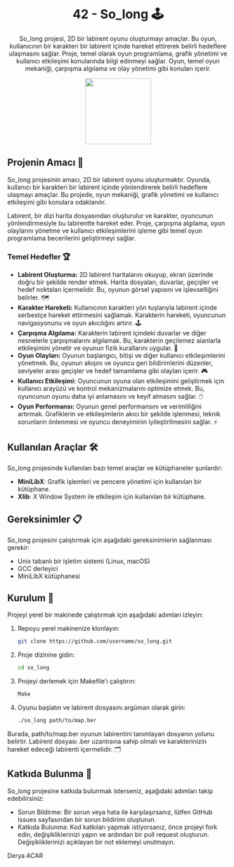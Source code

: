 <!-- Proje Başlığı -->
<h1 align="center"> 42 - So_long 🕹️</h1>

<!-- Proje Açıklaması -->
<p align="center">
So_long projesi, 2D bir labirent oyunu oluşturmayı amaçlar. Bu oyun, kullanıcının bir karakteri bir labirent içinde hareket ettirerek belirli hedeflere ulaşmasını sağlar. Proje, temel olarak oyun programlama, grafik yönetimi ve kullanıcı etkileşimi konularında bilgi edinmeyi sağlar. Oyun, temel oyun mekaniği, çarpışma algılama ve olay yönetimi gibi konuları içerir.</p>

<!-- Proje Logosu veya Görseli -->
<p align="center">
  <a target="blank"><img src="https://i.hizliresim.com/51fltai.png" height="150" width="150" /></a>
</p>

## Projenin Amacı 🎯

So_long projesinin amacı, 2D bir labirent oyunu oluşturmaktır. Oyunda, kullanıcı bir karakteri bir labirent içinde yönlendirerek belirli hedeflere ulaşmayı amaçlar. Bu projede, oyun mekaniği, grafik yönetimi ve kullanıcı etkileşimi gibi konulara odaklanılır.

Labirent, bir dizi harita dosyasından oluşturulur ve karakter, oyuncunun yönlendirmesiyle bu labirentte hareket eder. Proje, çarpışma algılama, oyun olaylarını yönetme ve kullanıcı etkileşimlerini işleme gibi temel oyun programlama becerilerini geliştirmeyi sağlar.

### Temel Hedefler 🏆

- **Labirent Oluşturma:** 2D labirent haritalarını okuyup, ekran üzerinde doğru bir şekilde render etmek. Harita dosyaları, duvarlar, geçişler ve hedef noktaları içermelidir. Bu, oyunun görsel yapısını ve işlevselliğini belirler. 🗺️
- **Karakter Hareketi:** Kullanıcının karakteri yön tuşlarıyla labirent içinde serbestçe hareket ettirmesini sağlamak. Karakterin hareketi, oyuncunun navigasyonunu ve oyun akıcılığını artırır. 🕹️
- **Çarpışma Algılama:** Karakterin labirent içindeki duvarlar ve diğer nesnelerle çarpışmalarını algılamak. Bu, karakterin geçilemez alanlarla etkileşimini yönetir ve oyunun fizik kurallarını uygular. 🚧
- **Oyun Olayları:** Oyunun başlangıcı, bitişi ve diğer kullanıcı etkileşimlerini yönetmek. Bu, oyunun akışını ve oyuncu geri bildirimlerini düzenler, seviyeler arası geçişler ve hedef tamamlama gibi olayları içerir. 🎮
- **Kullanıcı Etkileşimi:** Oyuncunun oyuna olan etkileşimini geliştirmek için kullanıcı arayüzü ve kontrol mekanizmalarını optimize etmek. Bu, oyuncunun oyunu daha iyi anlamasını ve keyif almasını sağlar. 🖱️
- **Oyun Performansı:** Oyunun genel performansını ve verimliliğini artırmak. Grafiklerin ve etkileşimlerin akıcı bir şekilde işlenmesi, teknik sorunların önlenmesi ve oyuncu deneyiminin iyileştirilmesini sağlar. ⚡

## Kullanılan Araçlar 🛠️

So_long projesinde kullanılan bazı temel araçlar ve kütüphaneler şunlardır:

- **MiniLibX**: Grafik işlemleri ve pencere yönetimi için kullanılan bir kütüphane.
- **Xlib**: X Window System ile etkileşim için kullanılan bir kütüphane.

## Gereksinimler 📋

So_long projesini çalıştırmak için aşağıdaki gereksinimlerin sağlanması gerekir:

- Unix tabanlı bir işletim sistemi (Linux, macOS)
- GCC derleyici
- MiniLibX kütüphanesi

## Kurulum 🔧

Projeyi yerel bir makinede çalıştırmak için aşağıdaki adımları izleyin:

1. Repoyu yerel makinenize klonlayın:
   ```bash
   git clone https://github.com/username/so_long.git

2. Proje dizinine gidin:
   ```bash
   cd so_long
3. Projeyi derlemek için Makefile'ı çalıştırın:
   ```bash
   Make
4. Oyunu başlatın ve labirent dosyasını argüman olarak girin:
   ```bash
   ./so_long path/to/map.ber
Burada, path/to/map.ber oyunun labirentini tanımlayan dosyanın yolunu belirtir. Labirent dosyası .ber uzantısına sahip olmalı ve karakterinizin hareket edeceği labirenti içermelidir. 🗂️

## Katkıda Bulunma 🤝
So_long projesine katkıda bulunmak isterseniz, aşağıdaki adımları takip edebilirsiniz:

- Sorun Bildirme: Bir sorun veya hata ile karşılaşırsanız, lütfen GitHub Issues sayfasından bir sorun bildirimi oluşturun.
- Katkıda Bulunma: Kod katkıları yapmak istiyorsanız, önce projeyi fork edin, değişikliklerinizi yapın ve ardından bir pull request oluşturun. Değişikliklerinizi açıklayan bir not eklemeyi unutmayın.

Derya ACAR
